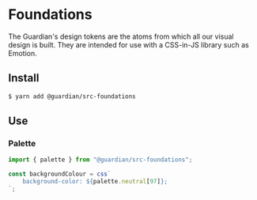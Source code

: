 # Foundations

The Guardian's design tokens are the atoms from which all our visual design is built. They are intended for use with a CSS-in-JS library such as Emotion.

## Install

```sh
$ yarn add @guardian/src-foundations
```

## Use

### Palette

```ts
import { palette } from "@guardian/src-foundations";

const backgroundColour = css`
	background-color: ${palette.neutral[97]};
`;
```
